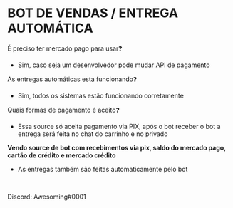 # BOT DE VENDAS / ENTREGA AUTOMÁTICA

É preciso ter mercado pago para usar❓
 - Sim, caso seja um desenvolvedor pode mudar API de pagamento

As entregas automáticas esta funcionando❓
 - Sim, todos os sistemas estão funcionando corretamente

Quais formas de pagamento é aceito❓
 - Essa source só aceita pagamento via PIX, após o bot receber o bot a entrega será feita no chat do carrinho e no privado

**Vendo source de bot com recebimentos via pix, saldo do mercado pago, cartão de crédito e mercado crédito**
 - As entregas também são feitas automaticamente pelo bot
<br>

Discord: Awesoming#0001
